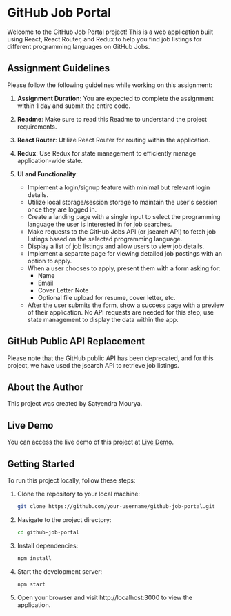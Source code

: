 # GitHub Job Portal

Welcome to the GitHub Job Portal project! This is a web application built using React, React Router, and Redux to help you find job listings for different programming languages on GitHub Jobs.

## Assignment Guidelines

Please follow the following guidelines while working on this assignment:

1. **Assignment Duration**: You are expected to complete the assignment within 1 day and submit the entire code.

2. **Readme**: Make sure to read this Readme to understand the project requirements.

3. **React Router**: Utilize React Router for routing within the application.

4. **Redux**: Use Redux for state management to efficiently manage application-wide state.

5. **UI and Functionality**:
   - Implement a login/signup feature with minimal but relevant login details.
   - Utilize local storage/session storage to maintain the user's session once they are logged in.
   - Create a landing page with a single input to select the programming language the user is interested in for job searches.
   - Make requests to the GitHub Jobs API (or jsearch API) to fetch job listings based on the selected programming language.
   - Display a list of job listings and allow users to view job details.
   - Implement a separate page for viewing detailed job postings with an option to apply.
   - When a user chooses to apply, present them with a form asking for:
     - Name
     - Email
     - Cover Letter Note
     - Optional file upload for resume, cover letter, etc.
   - After the user submits the form, show a success page with a preview of their application. No API requests are needed for this step; use state management to display the data within the app.

## GitHub Public API Replacement

Please note that the GitHub public API has been deprecated, and for this project, we have used the jsearch API to retrieve job listings.

## About the Author

This project was created by Satyendra Mourya.

## Live Demo

You can access the live demo of this project at [Live Demo](https://quadbtech-reactjs-profile-set1.vercel.app/).

## Getting Started

To run this project locally, follow these steps:

1. Clone the repository to your local machine:

   ```bash
   git clone https://github.com/your-username/github-job-portal.git

2. Navigate to the project directory:

   ```bash
   cd github-job-portal
   
3. Install dependencies:

   ```bash
   npm install
4. Start the development server:
   ```bash
   npm start

5. Open your browser and visit http://localhost:3000 to view the application.

